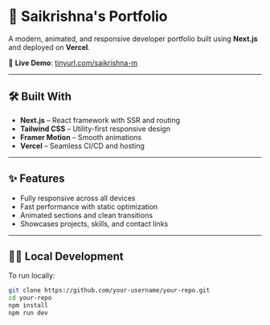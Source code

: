 # 🚀 Saikrishna's Portfolio

A modern, animated, and responsive developer portfolio built using **Next.js** and deployed on **Vercel**.

🔗 **Live Demo**: [tinyurl.com/saikrishna-m](https://tinyurl.com/saikrishna-m)

---

## 🛠️ Built With

- **Next.js** – React framework with SSR and routing
- **Tailwind CSS** – Utility-first responsive design
- **Framer Motion** – Smooth animations
- **Vercel** – Seamless CI/CD and hosting

---

## ✨ Features

- Fully responsive across all devices
- Fast performance with static optimization
- Animated sections and clean transitions
- Showcases projects, skills, and contact links

---

## 🧑‍💻 Local Development

To run locally:

```bash
git clone https://github.com/your-username/your-repo.git
cd your-repo
npm install
npm run dev
